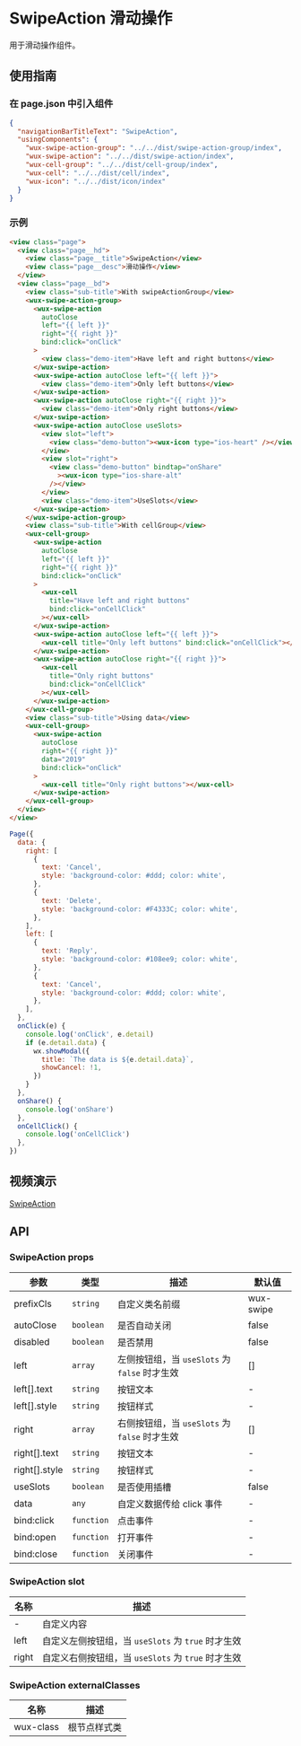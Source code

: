 # SwipeAction 滑动操作

用于滑动操作组件。

## 使用指南

### 在 page.json 中引入组件

```json
{
  "navigationBarTitleText": "SwipeAction",
  "usingComponents": {
    "wux-swipe-action-group": "../../dist/swipe-action-group/index",
    "wux-swipe-action": "../../dist/swipe-action/index",
    "wux-cell-group": "../../dist/cell-group/index",
    "wux-cell": "../../dist/cell/index",
    "wux-icon": "../../dist/icon/index"
  }
}
```

### 示例

```html
<view class="page">
  <view class="page__hd">
    <view class="page__title">SwipeAction</view>
    <view class="page__desc">滑动操作</view>
  </view>
  <view class="page__bd">
    <view class="sub-title">With swipeActionGroup</view>
    <wux-swipe-action-group>
      <wux-swipe-action
        autoClose
        left="{{ left }}"
        right="{{ right }}"
        bind:click="onClick"
      >
        <view class="demo-item">Have left and right buttons</view>
      </wux-swipe-action>
      <wux-swipe-action autoClose left="{{ left }}">
        <view class="demo-item">Only left buttons</view>
      </wux-swipe-action>
      <wux-swipe-action autoClose right="{{ right }}">
        <view class="demo-item">Only right buttons</view>
      </wux-swipe-action>
      <wux-swipe-action autoClose useSlots>
        <view slot="left">
          <view class="demo-button"><wux-icon type="ios-heart" /></view>
        </view>
        <view slot="right">
          <view class="demo-button" bindtap="onShare"
            ><wux-icon type="ios-share-alt"
          /></view>
        </view>
        <view class="demo-item">UseSlots</view>
      </wux-swipe-action>
    </wux-swipe-action-group>
    <view class="sub-title">With cellGroup</view>
    <wux-cell-group>
      <wux-swipe-action
        autoClose
        left="{{ left }}"
        right="{{ right }}"
        bind:click="onClick"
      >
        <wux-cell
          title="Have left and right buttons"
          bind:click="onCellClick"
        ></wux-cell>
      </wux-swipe-action>
      <wux-swipe-action autoClose left="{{ left }}">
        <wux-cell title="Only left buttons" bind:click="onCellClick"></wux-cell>
      </wux-swipe-action>
      <wux-swipe-action autoClose right="{{ right }}">
        <wux-cell
          title="Only right buttons"
          bind:click="onCellClick"
        ></wux-cell>
      </wux-swipe-action>
    </wux-cell-group>
    <view class="sub-title">Using data</view>
    <wux-cell-group>
      <wux-swipe-action
        autoClose
        right="{{ right }}"
        data="2019"
        bind:click="onClick"
      >
        <wux-cell title="Only right buttons"></wux-cell>
      </wux-swipe-action>
    </wux-cell-group>
  </view>
</view>
```

```js
Page({
  data: {
    right: [
      {
        text: 'Cancel',
        style: 'background-color: #ddd; color: white',
      },
      {
        text: 'Delete',
        style: 'background-color: #F4333C; color: white',
      },
    ],
    left: [
      {
        text: 'Reply',
        style: 'background-color: #108ee9; color: white',
      },
      {
        text: 'Cancel',
        style: 'background-color: #ddd; color: white',
      },
    ],
  },
  onClick(e) {
    console.log('onClick', e.detail)
    if (e.detail.data) {
      wx.showModal({
        title: `The data is ${e.detail.data}`,
        showCancel: !1,
      })
    }
  },
  onShare() {
    console.log('onShare')
  },
  onCellClick() {
    console.log('onCellClick')
  },
})
```

## 视频演示

[SwipeAction](./_media/swipe-action.mp4 ':include :type=iframe width=375px height=667px')

## API

### SwipeAction props

| 参数          | 类型       | 描述                                          | 默认值    |
| ------------- | ---------- | --------------------------------------------- | --------- |
| prefixCls     | `string`   | 自定义类名前缀                                | wux-swipe |
| autoClose     | `boolean`  | 是否自动关闭                                  | false     |
| disabled      | `boolean`  | 是否禁用                                      | false     |
| left          | `array`    | 左侧按钮组，当 `useSlots` 为 `false` 时才生效 | []        |
| left[].text   | `string`   | 按钮文本                                      | -         |
| left[].style  | `string`   | 按钮样式                                      | -         |
| right         | `array`    | 右侧按钮组，当 `useSlots` 为 `false` 时才生效 | []        |
| right[].text  | `string`   | 按钮文本                                      | -         |
| right[].style | `string`   | 按钮样式                                      | -         |
| useSlots      | `boolean`  | 是否使用插槽                                  | false     |
| data          | `any`      | 自定义数据传给 click 事件                     | -         |
| bind:click    | `function` | 点击事件                                      | -         |
| bind:open     | `function` | 打开事件                                      | -         |
| bind:close    | `function` | 关闭事件                                      | -         |

### SwipeAction slot

| 名称  | 描述                                               |
| ----- | -------------------------------------------------- |
| -     | 自定义内容                                         |
| left  | 自定义左侧按钮组，当 `useSlots` 为 `true` 时才生效 |
| right | 自定义右侧按钮组，当 `useSlots` 为 `true` 时才生效 |

### SwipeAction externalClasses

| 名称      | 描述         |
| --------- | ------------ |
| wux-class | 根节点样式类 |

